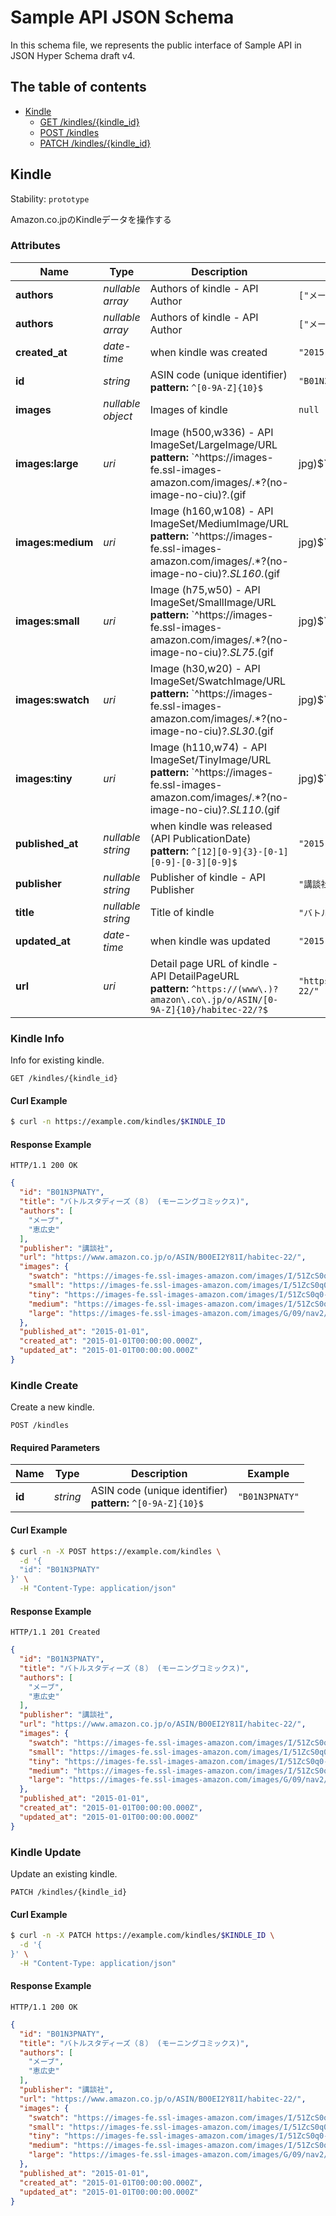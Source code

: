 # Sample API JSON Schema

In this schema file, we represents the public interface of Sample API in JSON Hyper Schema draft v4.

## The table of contents

- <a href="#resource-kindle">Kindle</a>
  - <a href="#link-GET-kindle-/kindles/{(%23%2Fdefinitions%2Fkindle%2Fdefinitions%2Fidentity)}">GET /kindles/{kindle_id}</a>
  - <a href="#link-POST-kindle-/kindles">POST /kindles</a>
  - <a href="#link-PATCH-kindle-/kindles/{(%23%2Fdefinitions%2Fkindle%2Fdefinitions%2Fidentity)}">PATCH /kindles/{kindle_id}</a>

## <a name="resource-kindle">Kindle</a>

Stability: `prototype`

Amazon.co.jpのKindleデータを操作する

### Attributes

| Name | Type | Description | Example |
| ------- | ------- | ------- | ------- |
| **authors** | *nullable array* | Authors of kindle - API Author | `["メーブ","恵広史"]` |
| **authors** | *nullable array* | Authors of kindle - API Author | `["メーブ","恵広史"]` |
| **created_at** | *date-time* | when kindle was created | `"2015-01-01T00:00:00.000Z"` |
| **id** | *string* | ASIN code (unique identifier)<br/> **pattern:** `^[0-9A-Z]{10}$` | `"B01N3PNATY"` |
| **images** | *nullable object* | Images of kindle | `null` |
| **images:large** | *uri* | Image (h500,w336) - API ImageSet/LargeImage/URL<br/> **pattern:** `^https://images-fe\.ssl-images-amazon\.com/images/.*?(no-image-no-ciu)?\.(gif|jpg)$` | `"https://images-fe.ssl-images-amazon.com/images/G/09/nav2/dp/no-image-no-ciu.gif"` |
| **images:medium** | *uri* | Image (h160,w108) - API ImageSet/MediumImage/URL<br/> **pattern:** `^https://images-fe\.ssl-images-amazon\.com/images/.*?(no-image-no-ciu)?\._SL160_\.(gif|jpg)$` | `"https://images-fe.ssl-images-amazon.com/images/I/51ZcS0q0-BL._SL160_.jpg"` |
| **images:small** | *uri* | Image (h75,w50) - API ImageSet/SmallImage/URL<br/> **pattern:** `^https://images-fe\.ssl-images-amazon\.com/images/.*?(no-image-no-ciu)?\._SL75_\.(gif|jpg)$` | `"https://images-fe.ssl-images-amazon.com/images/I/51ZcS0q0-BL._SL75_.jpg"` |
| **images:swatch** | *uri* | Image (h30,w20) - API ImageSet/SwatchImage/URL<br/> **pattern:** `^https://images-fe\.ssl-images-amazon\.com/images/.*?(no-image-no-ciu)?\._SL30_\.(gif|jpg)$` | `"https://images-fe.ssl-images-amazon.com/images/I/51ZcS0q0-BL._SL30_.jpg"` |
| **images:tiny** | *uri* | Image (h110,w74) - API ImageSet/TinyImage/URL<br/> **pattern:** `^https://images-fe\.ssl-images-amazon\.com/images/.*?(no-image-no-ciu)?\._SL110_\.(gif|jpg)$` | `"https://images-fe.ssl-images-amazon.com/images/I/51ZcS0q0-BL._SL110_.jpg"` |
| **published_at** | *nullable string* | when kindle was released (API PublicationDate)<br/> **pattern:** `^[12][0-9]{3}-[0-1][0-9]-[0-3][0-9]$` | `"2015-01-01"` |
| **publisher** | *nullable string* | Publisher of kindle - API Publisher | `"講談社"` |
| **title** | *nullable string* | Title of kindle | `"バトルスタディーズ（８） (モーニングコミックス)"` |
| **updated_at** | *date-time* | when kindle was updated | `"2015-01-01T00:00:00.000Z"` |
| **url** | *uri* | Detail page URL of kindle - API DetailPageURL<br/> **pattern:** `^https://(www\.)?amazon\.co\.jp/o/ASIN/[0-9A-Z]{10}/habitec-22/?$` | `"https://www.amazon.co.jp/o/ASIN/B00EI2Y81I/habitec-22/"` |

### <a name="link-GET-kindle-/kindles/{(%23%2Fdefinitions%2Fkindle%2Fdefinitions%2Fidentity)}">Kindle Info</a>

Info for existing kindle.

```
GET /kindles/{kindle_id}
```


#### Curl Example

```bash
$ curl -n https://example.com/kindles/$KINDLE_ID
```


#### Response Example

```
HTTP/1.1 200 OK
```

```json
{
  "id": "B01N3PNATY",
  "title": "バトルスタディーズ（８） (モーニングコミックス)",
  "authors": [
    "メーブ",
    "恵広史"
  ],
  "publisher": "講談社",
  "url": "https://www.amazon.co.jp/o/ASIN/B00EI2Y81I/habitec-22/",
  "images": {
    "swatch": "https://images-fe.ssl-images-amazon.com/images/I/51ZcS0q0-BL._SL30_.jpg",
    "small": "https://images-fe.ssl-images-amazon.com/images/I/51ZcS0q0-BL._SL75_.jpg",
    "tiny": "https://images-fe.ssl-images-amazon.com/images/I/51ZcS0q0-BL._SL110_.jpg",
    "medium": "https://images-fe.ssl-images-amazon.com/images/I/51ZcS0q0-BL._SL160_.jpg",
    "large": "https://images-fe.ssl-images-amazon.com/images/G/09/nav2/dp/no-image-no-ciu.gif"
  },
  "published_at": "2015-01-01",
  "created_at": "2015-01-01T00:00:00.000Z",
  "updated_at": "2015-01-01T00:00:00.000Z"
}
```

### <a name="link-POST-kindle-/kindles">Kindle Create</a>

Create a new kindle.

```
POST /kindles
```

#### Required Parameters

| Name | Type | Description | Example |
| ------- | ------- | ------- | ------- |
| **id** | *string* | ASIN code (unique identifier)<br/> **pattern:** `^[0-9A-Z]{10}$` | `"B01N3PNATY"` |



#### Curl Example

```bash
$ curl -n -X POST https://example.com/kindles \
  -d '{
  "id": "B01N3PNATY"
}' \
  -H "Content-Type: application/json"
```


#### Response Example

```
HTTP/1.1 201 Created
```

```json
{
  "id": "B01N3PNATY",
  "title": "バトルスタディーズ（８） (モーニングコミックス)",
  "authors": [
    "メーブ",
    "恵広史"
  ],
  "publisher": "講談社",
  "url": "https://www.amazon.co.jp/o/ASIN/B00EI2Y81I/habitec-22/",
  "images": {
    "swatch": "https://images-fe.ssl-images-amazon.com/images/I/51ZcS0q0-BL._SL30_.jpg",
    "small": "https://images-fe.ssl-images-amazon.com/images/I/51ZcS0q0-BL._SL75_.jpg",
    "tiny": "https://images-fe.ssl-images-amazon.com/images/I/51ZcS0q0-BL._SL110_.jpg",
    "medium": "https://images-fe.ssl-images-amazon.com/images/I/51ZcS0q0-BL._SL160_.jpg",
    "large": "https://images-fe.ssl-images-amazon.com/images/G/09/nav2/dp/no-image-no-ciu.gif"
  },
  "published_at": "2015-01-01",
  "created_at": "2015-01-01T00:00:00.000Z",
  "updated_at": "2015-01-01T00:00:00.000Z"
}
```

### <a name="link-PATCH-kindle-/kindles/{(%23%2Fdefinitions%2Fkindle%2Fdefinitions%2Fidentity)}">Kindle Update</a>

Update an existing kindle.

```
PATCH /kindles/{kindle_id}
```


#### Curl Example

```bash
$ curl -n -X PATCH https://example.com/kindles/$KINDLE_ID \
  -d '{
}' \
  -H "Content-Type: application/json"
```


#### Response Example

```
HTTP/1.1 200 OK
```

```json
{
  "id": "B01N3PNATY",
  "title": "バトルスタディーズ（８） (モーニングコミックス)",
  "authors": [
    "メーブ",
    "恵広史"
  ],
  "publisher": "講談社",
  "url": "https://www.amazon.co.jp/o/ASIN/B00EI2Y81I/habitec-22/",
  "images": {
    "swatch": "https://images-fe.ssl-images-amazon.com/images/I/51ZcS0q0-BL._SL30_.jpg",
    "small": "https://images-fe.ssl-images-amazon.com/images/I/51ZcS0q0-BL._SL75_.jpg",
    "tiny": "https://images-fe.ssl-images-amazon.com/images/I/51ZcS0q0-BL._SL110_.jpg",
    "medium": "https://images-fe.ssl-images-amazon.com/images/I/51ZcS0q0-BL._SL160_.jpg",
    "large": "https://images-fe.ssl-images-amazon.com/images/G/09/nav2/dp/no-image-no-ciu.gif"
  },
  "published_at": "2015-01-01",
  "created_at": "2015-01-01T00:00:00.000Z",
  "updated_at": "2015-01-01T00:00:00.000Z"
}
```


